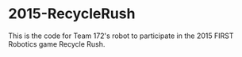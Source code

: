# 2015-RecycleRush

This is the code for Team 172's robot to participate in the 2015 FIRST Robotics game Recycle Rush. 
